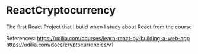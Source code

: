 # ReactCryptocurrency
The first React Project that I build when I study about React from the course

References: 
https://udilia.com/courses/learn-react-by-building-a-web-app
https://udilia.com/docs/cryptocurrencies/v1
